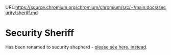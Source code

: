 URL:https://source.chromium.org/chromium/chromium/src/+/main:docs\security\sheriff.md
# Security Sheriff

Has been renamed to security shepherd - [please see here, instead](shepherd.md).
